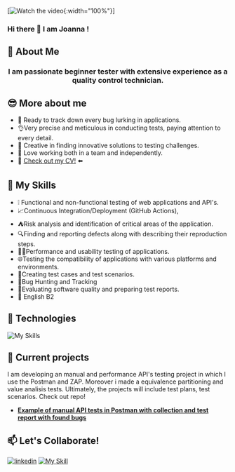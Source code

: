 [![Watch the video](https://github.com/JkellerX/JkellerX/blob/main/images/HI!%20I%E2%80%99m%20Joanna%20Keller.gif){:width="100%"}]

### Hi there 👋 I am Joanna !

<!--
**JkellerX/JkellerX** is a ✨ _special_ ✨ repository because its `README.md` (this file) appears on your GitHub profile.

Here are some ideas to get you started:

- 🔭 I’m currently working on ...
- 🌱 I’m currently learning ...
- 👯 I’m looking to collaborate on ...
- 🤔 I’m looking for help with ...
- 💬 Ask me about ...
- 📫 How to reach me: ...
- 😄 Pronouns: ...
- ⚡ Fun fact: ...
-->
## 📝 About Me
<div align="center">

</div>

<div align="center">

### I am passionate beginner tester with extensive experience as a quality control technician.


</div>

## 😎 More about me
- 👀 Ready to track down every bug lurking in applications.
- 👌Very precise and meticulous in conducting tests, paying attention to every detail.
- 🤔 Creative in finding innovative solutions to testing challenges.
- 💖 Love working both in a team and independently.
- 📝 [Check out my CV!](https://www.canva.com/design/DAGDQuEwMCY/MCxaDa30N87AnDv67VS3og/view?utm_content=DAGDQuEwMCY&utm_campaign=designshare&utm_medium=link&utm_source=editor) ⬅️ 

## 🦾 My Skills
- ❕ Functional and non-functional testing of web applications and API's.
- 📈Continuous Integration/Deployment (GitHub Actions),
- ⛺Risk analysis and identification of critical areas of the application.
- 🔍Finding and reporting defects along with describing their reproduction steps.
- 🏃‍♂️Performance and usability testing of applications.
- 🌐Testing the compatibility of applications with various platforms and environments.
- 📑Creating test cases and test scenarios.
- 🐛Bug Hunting and Tracking
- 📰Evaluating software quality and preparing test reports.
- 👄 English B2

## 🔧 Technologies

![My Skills](https://simpleskill.icons.workers.dev/svg?i=git,github,docker,postman,zap,visualstudiocode,windows11,devdotto)

## 📂 Current projects

I am developing an manual and performance API's testing project in which I use the Postman and ZAP. Moreover i made a equivalence partitioning and value analisis tests.   Ultimately, the projects will include test plans, test scenarios. 
Check out repo!
- [**Example of manual API tests in Postman with collection and test report with found bugs**](https://github.com/JkellerX/restful-booker-API-Tests)

## 📫 Let's Collaborate!
[![linkedin](https://simpleskill.icons.workers.dev/svg?i=linkedin)](https://www.linkedin.com/in/joanna-keller01/) [![My Skill](https://skillicons.dev/icons?i=gmail&theme=light)](mailto:joannakeller01@gmail.com)

